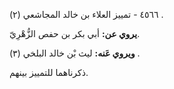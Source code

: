 ٤٥٦٦ - تمييز العلاء بن خالد المجاشعي (٢) .

**يروي عن:** أبي بكر بن حفص الزُّهْرِيّ.

**ويروي عَنه:** ليث بْن خالد البلخي (٣) .

ذكرناهما للتمييز بينهم.